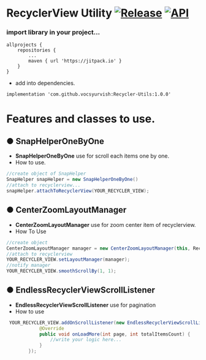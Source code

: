 # RecyclerView Utility  [![Release](https://jitpack.io/v/vocsyurvish/Recycler-Utils.svg)](https://jitpack.io/#vocsyurvish/Recycler-Utils) [![API](https://img.shields.io/badge/API-21%2B-yellow.svg?style=flat)](https://android-arsenal.com/api?level=21)
### import library in your project...

```text
allprojects {
	repositories {
		...
		maven { url 'https://jitpack.io' }
	}
}
```
- add into dependencies.
```text
implementation 'com.github.vocsyurvish:Recycler-Utils:1.0.0'
```

# Features and classes to use.

## ● SnapHelperOneByOne
- **SnapHelperOneByOne** use for scroll each items one by one.
- How to use.

```java
//create object of SnapHelper
SnapHelper snapHelper = new SnapHelperOneByOne()
//attach to recyclerview...
snapHelper.attachToRecyclerView(YOUR_RECYCLER_VIEW);
```

## ● CenterZoomLayoutManager
- **CenterZoomLayoutManager** use for zoom center item of recyclerview.
- How To Use

```java
//create object
CenterZoomLayoutManager manager = new CenterZoomLayoutManager(this, RecyclerView.HORIZONTAL, false);
//attach to recyclerview
YOUR_RECYCLER_VIEW.setLayoutManager(manager);
//notify manager
YOUR_RECYCLER_VIEW.smoothScrollBy(1, 1);
```

## ●  EndlessRecyclerViewScrollListener
- **EndlessRecyclerViewScrollListener** use for pagination
- How to use

```java
 YOUR_RECYCLER_VIEW.addOnScrollListener(new EndlessRecyclerViewScrollListener(YOUR_LAYOUT_MANAGER) {
            @Override
            public void onLoadMore(int page, int totalItemsCount) {
             	//write your logic here...
            }
        });
```
